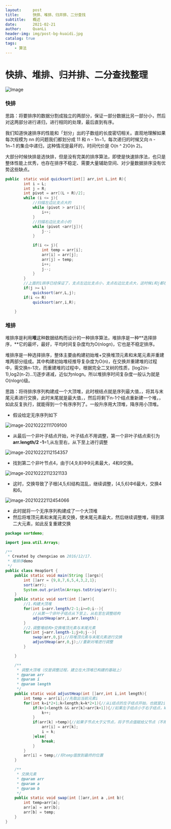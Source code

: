 ```yaml
---
layout:     post
title:      快排、堆排、归并排、二分查找
subtitle:   概述
date:       2021-02-21
author:     QuanLi
header-img: img/post-bg-kuaidi.jpg
catalog: true
tags:
    - 算法
---
```


# 快排、堆排、归并排、二分查找整理

![Image](C:\Users\ql\AppData\Local\Temp\Image.png)

### 快排

思路：将要排序的数据分割成独立的两部分，保证一部分数据比另一部分小，然后对这两部分进行递归，进行相同的处理，最后直到有序。

我们知道快速排序的性能和「划分」出的子数组的长度密切相关。直观地理解如果每次规模为 nn 的问题我们都划分成 11 和 n - 1n−1，每次递归的时候又向 n - 1n−1 的集合中递归，这种情况是最坏的，时间代价是 O(n ^ 2)O(n 
2)。

大部分时候快排是选快排，但是没有完美的排序算法，即使是快速排序法，也只是整体性能上优秀，也存在排序不稳定、需要大量辅助空间、对少量数据排序没有优势这些缺点。

~~~java
public  static void quicksort(int[] arr,int L,int R){
        int i = L;
        int j = R;
        int pivot = arr[(L + R)/2];
        while (i <= j){
            //扫描左边比支点大的
            while (pivot > arr[i]){
                i++;
            }
            //扫描右边比支点小的
            while (pivot <arr[j]){
                j--;
            }

            if(i <= j){
                int temp = arr[i];
                arr[i] = arr[j];
                arr[j] = temp;
                i++;
                j--;
            }
        }
		//上面的1排序已经保证了，支点左边比支点小，支点右边比支点大，这时候i和j都在支点处交汇
        if(j >= L)
            quicksort(arr,L,j);
        if(i <= R)
            quicksort(arr,i,R);

    }
~~~

### 堆排

​	堆排序是利用**堆**这种数据结构而设计的一种排序算法，堆排序是一种**选择排序，**它的最坏，最好，平均时间复杂度均为O(nlogn)，它也是不稳定排序。

​	堆排序是一种选择排序，整体主要由构建初始堆+交换堆顶元素和末尾元素并重建堆两部分组成。其中构建初始堆经推导复杂度为O(n)，在交换并重建堆的过程中，需交换n-1次，而重建堆的过程中，根据完全二叉树的性质，[log2(n-1),log2(n-2)...1]逐步递减，近似为nlogn。所以堆排序时间复杂度一般认为就是O(nlogn)级。

思路：将待排序序列构建成一个大顶堆，此时根结点就是序列最大值，，将其与末尾元素进行交换，此时末尾就是最大值，，然后将剩下n-1个结点重新建一个堆，，如此反复执行，就能得到一个有序序列了。一般升序用大顶堆，降序用小顶堆。

- 假设给定无序序列如下

![image-20210222111709100](C:\Users\ql\AppData\Roaming\Typora\typora-user-images\image-20210222111709100.png)

- 从最后一个非叶子结点开始，叶子结点不用调整，第一个非叶子结点索引为**arr.length/2 -1**=1,从左至右，从下至上进行调整

![image-20210222112154357](C:\Users\ql\AppData\Roaming\Typora\typora-user-images\image-20210222112154357.png)

- 找到第二个非叶节点4，由于[4,9,8]中9元素最大，4和9交换。

![image-20210222112321133](C:\Users\ql\AppData\Roaming\Typora\typora-user-images\image-20210222112321133.png)

- 这时，交换导致了子根[4,5,6]结构混乱，继续调整，[4,5,6]中6最大，交换4和6。

![image-20210222112454066](C:\Users\ql\AppData\Roaming\Typora\typora-user-images\image-20210222112454066.png)

- 此时就将一个无序序列构建成了一个大顶堆
- 然后将堆顶元素和末尾元素交换，使末尾元素最大，然后继续调整堆，得到第二大元素，如此反复重建交换

~~~java
package sortdemo;

import java.util.Arrays;

/**
 * Created by chengxiao on 2016/12/17.
 * 堆排序demo
 */
public class HeapSort {
    public static void main(String []args){
        int []arr = {9,8,7,6,5,4,3,2,1};
        sort(arr);
        System.out.println(Arrays.toString(arr));
    }
    public static void sort(int []arr){
        //1.构建大顶堆
        for(int i=arr.length/2-1;i>=0;i--){
            //从第一个非叶子结点从下至上，从右至左调整结构
            adjustHeap(arr,i,arr.length);
        }
        //2.调整堆结构+交换堆顶元素与末尾元素
        for(int j=arr.length-1;j>0;j--){
            swap(arr,0,j);//将堆顶元素与末尾元素进行交换
            adjustHeap(arr,0,j);//重新对堆进行调整
        }

    }

    /**
     * 调整大顶堆（仅是调整过程，建立在大顶堆已构建的基础上）
     * @param arr
     * @param i
     * @param length
     */
    public static void adjustHeap(int []arr,int i,int length){
        int temp = arr[i];//先取出当前元素i
        for(int k=i*2+1;k<length;k=k*2+1){//从i结点的左子结点开始，也就是2i+1处开始
            if(k+1<length && arr[k]<arr[k+1]){//如果左子结点小于右子结点，k指向右子结点
                k++;
            }
            if(arr[k] >temp){//如果子节点大于父节点，将子节点值赋给父节点（不用进行交换）
                arr[i] = arr[k];
                i = k;
            }else{
                break;
            }
        }
        arr[i] = temp;//将temp值放到最终的位置
    }

    /**
     * 交换元素
     * @param arr
     * @param a
     * @param b
     */
    public static void swap(int []arr,int a ,int b){
        int temp=arr[a];
        arr[a] = arr[b];
        arr[b] = temp;
    }
}
~~~





